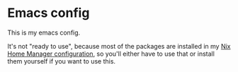 # Emacs config

This is my emacs config. 

It's not "ready to use", because most of the packages are installed in my [Nix Home Manager configuration](https://github.com/lillycat332/nixfiles), so you'll either have to use that or install them yourself if you want to use this.
